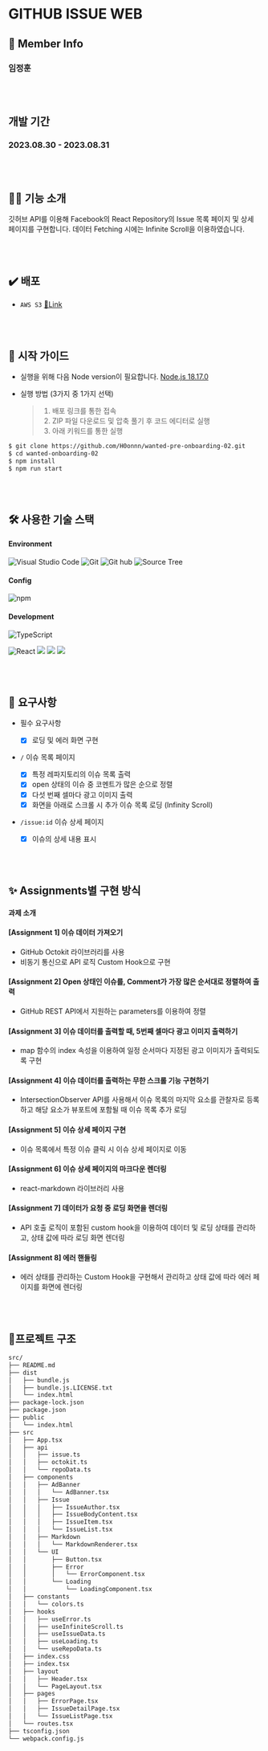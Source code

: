 # GITHUB ISSUE WEB

## 👥 Member Info

### 임정훈

<br/>
<br/>

## 개발 기간

### 2023.08.30 - 2023.08.31

<br/>
<br/>

## 💪🏻 기능 소개

깃허브 API를 이용해 Facebook의 React Repository의 Issue 목록 페이지 및 상세 페이지를 구현합니다.
데이터 Fetching 시에는 Infinite Scroll을 이용하였습니다.

<br/>
<br/>

## ✔️ 배포

- `AWS S3` [🔗Link](http://hoonnn-storage.s3-website.ap-northeast-2.amazonaws.com/)

<br/>
<br/>

## 🛫 시작 가이드

- 실행을 위해 다음 Node version이 필요합니다.
  [Node.js 18.17.0](https://nodejs.org/ca/blog/release/v18.17.0/)

- 실행 방법 (3가지 중 1가지 선택)
  > 1. 배포 링크를 통한 접속
  > 2. ZIP 파일 다운로드 및 압축 풀기 후 코드 에디터로 실행
  > 3. 아래 키워드를 통한 실행

```bash
$ git clone https://github.com/H0onnn/wanted-pre-onboarding-02.git
$ cd wanted-onboarding-02
$ npm install
$ npm run start
```

<br/>
<br/>

## 🛠️ 사용한 기술 스택

#### Environment

![Visual Studio Code](https://img.shields.io/badge/Visual%20Studio%20Code-007ACC?style=for-the-badge&logo=Visual%20Studio%20Code&logoColor=white)
![Git](https://img.shields.io/badge/Git-F05032?style=for-the-badge&logo=Git&logoColor=white)
![Git hub](https://img.shields.io/badge/GitHub-181717?style=for-the-badge&logo=GitHub&logoColor=white)
![Source Tree](https://img.shields.io/badge/SOURCE%20TREE-blue?style=for-the-badge&logo=sourcetree)

#### Config

![npm](https://img.shields.io/badge/npm-CB3837?style=for-the-badge&logo=npm&logoColor=white)

#### Development

![TypeScript](https://img.shields.io/badge/TypeScript-007ACC?style=for-the-badge&logo=Typescript&logoColor=white)

![React](https://img.shields.io/badge/React-20232A?style=for-the-badge&logo=react&logoColor=61DAFB)
<img src="https://img.shields.io/badge/styled components-DB7093?style=for-the-badge&logo=styled-components&logoColor=white"/>
<img src="https://img.shields.io/badge/react router-CA4245?style=for-the-badge&logo=react-router&logoColor=white"/>
<img src="https://img.shields.io/badge/GITHUB OCTOKIT-181717?style=for-the-badge&logo=Github&logoColor=white">

<br/>
<br/>

## 🚀 요구사항

- 필수 요구사항

  - [x] 로딩 및 에러 화면 구현

- `/` 이슈 목록 페이지

  - [x] 특정 레파지토리의 이슈 목록 출력
  - [x] open 상태의 이슈 중 코멘트가 많은 순으로 정렬
  - [x] 다섯 번째 셀마다 광고 이미지 출력
  - [x] 화면을 아래로 스크롤 시 추가 이슈 목록 로딩 (Infinity Scroll)

- `/issue:id` 이슈 상세 페이지
  - [x] 이슈의 상세 내용 표시

<br/>
<br/>

## ✨ Assignments별 구현 방식

#### 과제 소개

#### [Assignment 1] 이슈 데이터 가져오기

- GitHub Octokit 라이브러리를 사용
- 비동기 통신으로 API 로직 Custom Hook으로 구현

#### [Assignment 2] Open 상태인 이슈를, Comment가 가장 많은 순서대로 정렬하여 출력

- GitHub REST API에서 지원하는 parameters를 이용하여 정렬

#### [Assignment 3] 이슈 데이터를 출력할 때, 5번째 셀마다 광고 이미지 출력하기

- map 함수의 index 속성을 이용하여 일정 순서마다 지정된 광고 이미지가 출력되도록 구현

#### [Assignment 4] 이슈 데이터를 출력하는 무한 스크롤 기능 구현하기

- IntersectionObserver API를 사용해서 이슈 목록의 마지막 요소를 관찰자로 등록하고 해당 요소가 뷰포트에 포함될 때 이슈 목록 추가 로딩

#### [Assignment 5] 이슈 상세 페이지 구현

- 이슈 목록에서 특정 이슈 클릭 시 이슈 상세 페이지로 이동

#### [Assignment 6] 이슈 상세 페이지의 마크다운 렌더링

- react-markdown 라이브러리 사용

#### [Assignment 7] 데이터가 요청 중 로딩 화면을 렌더링

- API 호출 로직이 포함된 custom hook을 이용하여 데이터 및 로딩 상태를 관리하고, 상태 값에 따라 로딩 화면 렌더링

#### [Assignment 8] 에러 핸들링

- 에러 상태를 관리하는 Custom Hook을 구현해서 관리하고 상태 값에 따라 에러 페이지를 화면에 렌더링

<br/>
<br/>

## 🌲프로젝트 구조

```bash
src/
├── README.md
├── dist
│   ├── bundle.js
│   ├── bundle.js.LICENSE.txt
│   └── index.html
├── package-lock.json
├── package.json
├── public
│   └── index.html
├── src
│   ├── App.tsx
│   ├── api
│   │   ├── issue.ts
│   │   ├── octokit.ts
│   │   └── repoData.ts
│   ├── components
│   │   ├── AdBanner
│   │   │   └── AdBanner.tsx
│   │   ├── Issue
│   │   │   ├── IssueAuthor.tsx
│   │   │   ├── IssueBodyContent.tsx
│   │   │   ├── IssueItem.tsx
│   │   │   └── IssueList.tsx
│   │   ├── Markdown
│   │   │   └── MarkdownRenderer.tsx
│   │   └── UI
│   │       ├── Button.tsx
│   │       ├── Error
│   │       │   └── ErrorComponent.tsx
│   │       └── Loading
│   │           └── LoadingComponent.tsx
│   ├── constants
│   │   └── colors.ts
│   ├── hooks
│   │   ├── useError.ts
│   │   ├── useInfiniteScroll.ts
│   │   ├── useIssueData.ts
│   │   ├── useLoading.ts
│   │   └── useRepoData.ts
│   ├── index.css
│   ├── index.tsx
│   ├── layout
│   │   ├── Header.tsx
│   │   └── PageLayout.tsx
│   ├── pages
│   │   ├── ErrorPage.tsx
│   │   ├── IssueDetailPage.tsx
│   │   └── IssueListPage.tsx
│   └── routes.tsx
├── tsconfig.json
└── webpack.config.js
```
